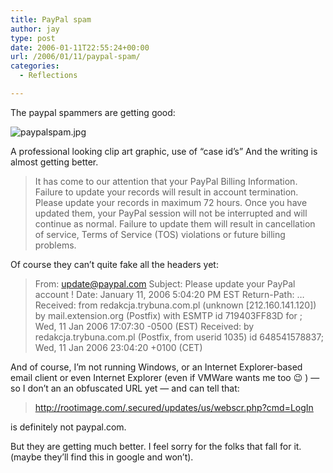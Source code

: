 ```yaml
---
title: PayPal spam
author: jay
type: post
date: 2006-01-11T22:55:24+00:00
url: /2006/01/11/paypal-spam/
categories:
  - Reflections

---
```

The paypal spammers are getting good:

![paypalspam.jpg][1]

A professional looking clip art graphic, use of “case id’s” And the writing is almost getting better.

> It has come to our attention that your PayPal Billing Information. Failure to update your records will result in account termination. Please update your records in maximum 72 hours. Once you have updated them, your PayPal session will not be interrupted and will continue as normal. Failure to update them will result in cancellation of service, Terms of Service (TOS) violations or future billing problems.

Of course they can’t quite fake all the headers yet:

> From: update@paypal.com Subject: Please update your PayPal account ! Date: January 11, 2006 5:04:20 PM EST Return-Path: … Received: from redakcja.trybuna.com.pl (unknown [212.160.141.120]) by mail.extension.org (Postfix) with ESMTP id 719403FF83D for ; Wed, 11 Jan 2006 17:07:30 -0500 (EST) Received: by redakcja.trybuna.com.pl (Postfix, from userid 1035) id 648541578837; Wed, 11 Jan 2006 23:04:20 +0100 (CET)

And of course, I’m not running Windows, or an Internet Explorer-based email client or even Internet Explorer (even if VMWare wants me too 😉 ) — so I don’t an an obfuscated URL yet — and can tell that:

> http://rootimage.com/.secured/updates/us/webscr.php?cmd=LogIn

is definitely not paypal.com.

But they are getting much better. I feel sorry for the folks that fall for it. (maybe they’ll find this in google and won’t).

 [1]: https://files.rambleon.org/images/2006/01/paypalspam.jpg